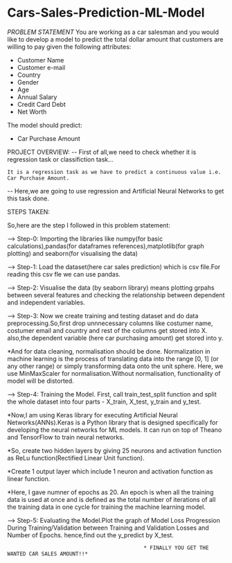 # Cars-Sales-Prediction-ML-Model

*PROBLEM STATEMENT*
You are working as a car salesman and you would like to develop a model to predict the total dollar amount that customers are willing to pay given the following attributes: 
- Customer Name
- Customer e-mail
- Country
- Gender
- Age
- Annual Salary 
- Credit Card Debt 
- Net Worth 

The model should predict: 
- Car Purchase Amount


PROJECT OVERVIEW:
-- First of all,we need to check whether it is regression task or classifiction task...
        
    It is a regression task as we have to predict a continuous value i.e. Car Purchase Amount.
-- Here,we are going to use regression and Artificial Neural Networks to get this task done.

STEPS TAKEN:

So,here are the step I followed in this problem statement:

--> Step-0: Importing the libraries like numpy(for basic calculations),pandas(for dataframes references),matplotlib(for graph plotting) and seaborn(for visualising the data)

--> Step-1: Load the dataset(here car sales prediction) which is csv file.For reading this csv fle we can use pandas.

--> Step-2: Visualise the data (by seaborn library) means plotting grpahs between several features and checking the relationship between dependent and independent variables.

--> Step-3: Now we create training and testing dataset and do data preprocessing.So,first drop unnnecessary columns like costumer name, costumer email and country and rest of the columns get stored into X. also,the dependent variable (here car purchasing amount) get stored into y.

*And for data cleaning, normalisation should be done. Normalization in machine learning is the process of translating data into the range [0, 1] (or any other       range) or simply transforming data onto the unit sphere. Here, we use MinMaxScaler for normalisation.Without normalisation, functionality of model will be          distorted.

--> Step-4: Training the Model. First, call train_test_split function and split the whole dataset into four parts - X_train, X_test, y_train and y_test.

*Now,I am using Keras library for executing Artificial Neural Networks(ANNs).Keras is a Python library that is designed specifically for developing the neural       networks for ML models. It can run on top of Theano and TensorFlow to train neural networks. 

*So, create two hidden layers by giving 25 neurons and activation function as ReLu function(Rectified Linear Unit function).

*Create 1 output layer which include 1 neuron and activation function as linear function.

*Here, I gave numner of epochs as 20. An epoch is when all the training data is used at once and is defined as the total number of iterations of all the training    data in one cycle for training the machine learning model. 

--> Step-5: Evaluating the Model.Plot the graph of Model Loss Progression During Training/Validation between Training and Validation Losses and Number of Epochs.
hence,find out the y_predict by X_test.


                                                * FINALLY YOU GET THE WANTED CAR SALES AMOUNT!!*
